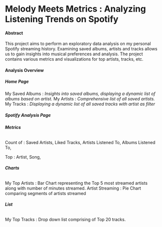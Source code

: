 # Melody Meets Metrics : Analyzing Listening Trends on Spotify

#### Abstract
This project aims to perform an exploratory data analysis on my personal Spotify streaming history. Examining saved albums, artists and tracks allows us to gain insights into musical preferences and analysis. The project contains various metrics and visualizations for top artists, tracks, etc. 

#### Analysis Overview
##### ***Home Page***
My Saved Albums : *Insights into saved albums, displaying a dynamic list of albums based on artist.* 
My Artists : *Comprehensive list of all saved artists.*
My Tracks : *Displaying a dynamic list of all saved tracks with artist as filter*

##### ***Spotify Analysis Page***
###### ***Metrics***
Count of : Saved Artists,
           Liked Tracks,
           Artists Listened To,
           Albums Listened To,

Top : Artist,
      Song,

###### ***Charts***
My Top Artists : Bar Chart representing the Top 5 most streamed artists along with number of     minutes streamed. 
Artist Streaming : Pie Chart comparing segments of artists streamed 

###### ***List***
My Top Tracks : Drop down list comprising of Top 20 tracks. 






           



